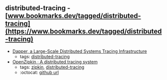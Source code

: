 distributed-tracing - [www.bookmarks.dev/tagged/distributed-tracing](https://www.bookmarks.dev/tagged/distributed-tracing)
---
* [Dapper, a Large-Scale Distributed Systems Tracing Infrastructure](https://ai.google/research/pubs/pub36356)
    * tags: [distributed-tracing](../tagged/distributed-tracing.md)
* [OpenZipkin · A distributed tracing system      ](https://zipkin.io/)
    * tags: [zipkin](../tagged/zipkin.md), [distributed-tracing](../tagged/distributed-tracing.md)
    * :octocat: [github url](https://github.com/openzipkin/zipkin)
